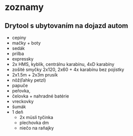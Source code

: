 # zoznamy

## Drytool s ubytovaním na dojazd autom
- cepiny
- mačky + boty
- sedák
- prilba
- expressky 
- 2x HMS, kyblík, centrálnu karabínu, 4xD karabíny
- zošité smyčky 2x120, 2x60 + 4x karabínu bez pojistky
- 2x1.5m + 2x3m prusík
- nôž(ľahky petzl)
- papuče
- peřovka, 
- čelovka + nahradné batérie
- vreckovky
- šumák
- 1 deň
  - 2x müsli tyčinka
  - plechovka dm
  - niečo na raňajky